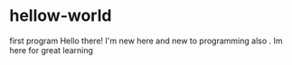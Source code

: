 # hellow-world
first program
Hello there!
I'm new here and new to programming also . Im here for great learning  
